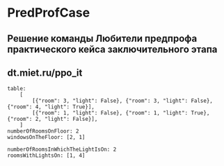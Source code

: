 # PredProfCase

## Решение команды Любители предпрофа практического кейса заключительного этапа
## dt.miet.ru/ppo_it

```
table:
    [
        [{"room": 3, "light": False}, {"room": 3, "light": False}, {"room": 4, "light": True}],
        [{"room": 1, "light": False}, {"room": 1, "light": True}, {"room": 2, "light": False}],
    ]
numberOfRoomsOnFloor: 2
windowsOnTheFloor: [2, 1]

numberOfRoomsInWhichTheLightIsOn: 2
roomsWithLightsOn: [1, 4]
```
